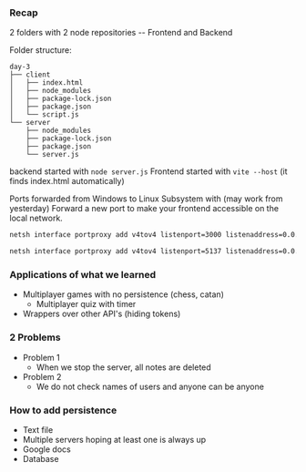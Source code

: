 ### Recap

2 folders with 2 node repositories -- Frontend and Backend

Folder structure:

```
day-3
├── client
│   ├── index.html
│   ├── node_modules
│   ├── package-lock.json
│   ├── package.json
│   └── script.js
└── server
    ├── node_modules
    ├── package-lock.json
    ├── package.json
    └── server.js
```

backend started with `node server.js`
Frontend started with `vite --host` (it finds index.html automatically)

Ports forwarded from Windows to Linux Subsystem with (may work from yesterday)
Forward a new port to make your frontend accessible on the local network.
```bash
netsh interface portproxy add v4tov4 listenport=3000 listenaddress=0.0.0.0 connectport=3000 connectaddress=WSL_IP

netsh interface portproxy add v4tov4 listenport=5137 listenaddress=0.0.0.0 connectport=5137 connectaddress=WSL_IP
```

### Applications of what we learned

- Multiplayer games with no persistence (chess, catan)
	- Multiplayer quiz with timer
- Wrappers over other API's (hiding tokens)

### 2 Problems

-  Problem 1
	- When we stop the server, all notes are deleted
- Problem 2
	- We do not check names of users and anyone can be anyone


### How to add persistence
- Text file
- Multiple servers hoping at least one is always up
- Google docs
- Database


